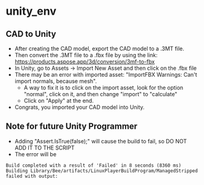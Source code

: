 # unity_env

## CAD to Unity
- After creating the CAD model, export the CAD model to a .3MT file.
- Then convert the .3MT file to a .fbx file by using the link: https://products.aspose.app/3d/conversion/3mf-to-fbx
- In Unity, go to Assets ->  Import New Asset and then click on the .fbx file
- There may be an error with imported asset: "ImportFBX Warnings: Can't import normals, because mesh".
  - A way to fix it is to click on the import asset, look for the option "normal", click on it, and then change "import" to "calculate"
  - Click on "Apply" at the end.
- Congrats, you imported your CAD model into Unity.


## Note for future Unity Programmer
- Adding "Assert.IsTrue(false);" will cause the build to fail, so DO NOT ADD IT TO THE SCRIPT
- The error will be
```
Build completed with a result of 'Failed' in 8 seconds (8360 ms)
Building Library/Bee/artifacts/LinuxPlayerBuildProgram/ManagedStripped failed with output:
```
